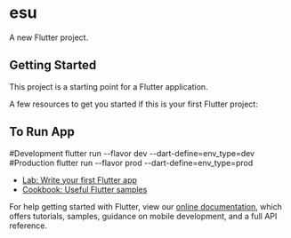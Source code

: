 # esu

A new Flutter project.

## Getting Started

This project is a starting point for a Flutter application.

A few resources to get you started if this is your first Flutter project:
## To Run App
#Development
flutter run --flavor dev --dart-define=env_type=dev
#Production
flutter run --flavor prod --dart-define=env_type=prod

- [Lab: Write your first Flutter app](https://flutter.dev/docs/get-started/codelab)
- [Cookbook: Useful Flutter samples](https://flutter.dev/docs/cookbook)

For help getting started with Flutter, view our
[online documentation](https://flutter.dev/docs), which offers tutorials,
samples, guidance on mobile development, and a full API reference.
